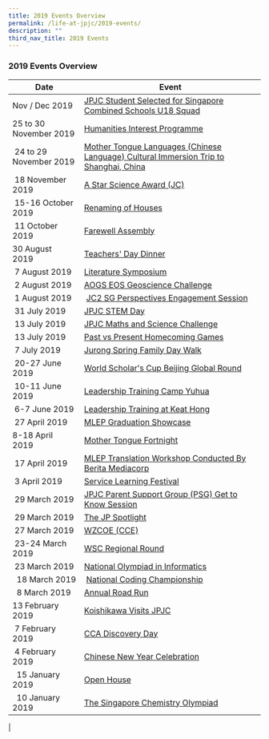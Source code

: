 ```yaml
---
title: 2019 Events Overview
permalink: /life-at-jpjc/2019-events/
description: ""
third_nav_title: 2019 Events
---
```

### 2019 Events Overview

| Date | Event|
|---|---|
| Nov / Dec 2019 | [JPJC Student Selected for Singapore Combined Schools U18 Squad](https://www.jpjc.moe.edu.sg/life-at-jpjc/2019-events/jpjc-student-u18-squad/) |
| 25 to 30 November 2019 | [Humanities Interest Programme](https://www.jpjc.moe.edu.sg/life-at-jpjc/2019-events/humanities-interest-programme/) |
|  24 to 29 November 2019 | [Mother Tongue Languages (Chinese Language) Cultural Immersion Trip to Shanghai, China](https://www.jpjc.moe.edu.sg/life-at-jpjc/2019-events/mtl-chinese/) |
|  18 November 2019 | [A Star Science Award (JC)](https://www.jpjc.moe.edu.sg/life-at-jpjc/2019-events/science-award/) |
|  15-16 October 2019 |[Renaming of Houses](https://www.jpjc.moe.edu.sg/life-at-jpjc/2019-events/renaming-of-houses/) |
|  11 October 2019 |[Farewell Assembly](https://www.jpjc.moe.edu.sg/life-at-jpjc/2019-events/farewell-assembly/) |
| 30 August 2019  |[Teachers' Day Dinner](https://www.jpjc.moe.edu.sg/life-at-jpjc/2019-events/teachers-day-dinner/) |
|  7 August 2019 | [Literature Symposium](https://www.jpjc.moe.edu.sg/life-at-jpjc/2019-events/literature-symposium/) |
|  2 August 2019 | [AOGS EOS Geoscience Challenge](https://www.jpjc.moe.edu.sg/life-at-jpjc/2019-events/aogs-eos-geoscience-challenge/)|
|  1 August 2019 |  [JC2 SG Perspectives Engagement Session](https://www.jpjc.moe.edu.sg/life-at-jpjc/2019-events/jc2-sg-engagement-session/) |
|  31 July 2019 | [JPJC STEM Day](https://www.jpjc.moe.edu.sg/life-at-jpjc/2019-events/jpjc-stem-day/) |
|  13 July 2019 |[JPJC Maths and Science Challenge](https://www.jpjc.moe.edu.sg/life-at-jpjc/2019-events/jpjc-math-and-science-challenge/) |
|  13 July 2019 |[Past vs Present Homecoming Games](https://www.jpjc.moe.edu.sg/life-at-jpjc/2019-events/past-vs-present-homecoming-games/) |
|  7 July 2019 | [Jurong Spring Family Day Walk](https://www.jpjc.moe.edu.sg/life-at-jpjc/2019-events/jurong-spring-family-day-walk/) |
|  20-27 June 2019 |[World Scholar's Cup Beijing Global Round](https://www.jpjc.moe.edu.sg/life-at-jpjc/2019-events/the-jp-spotlight/world-scholar-cup-beijing-global-round/) |
|  10-11 June 2019 | [Leadership Training Camp Yuhua](https://www.jpjc.moe.edu.sg/life-at-jpjc/2019-events/leadership-training-camp-yuhua/) |
|  6-7 June 2019 | [Leadership Training at Keat Hong](https://www.jpjc.moe.edu.sg/life-at-jpjc/2019-events/leadership-training-at-keat-hong/) |
|  27 April 2019 | [MLEP Graduation Showcase](https://www.jpjc.moe.edu.sg/life-at-jpjc/2019-events/mlep-graduation-showcase/) |
| 8-18 April 2019  | [Mother Tongue Fortnight](https://www.jpjc.moe.edu.sg/life-at-jpjc/2019-events/mtl-fortnight/) |
|  17 April 2019 | [MLEP Translation Workshop Conducted By Berita Mediacorp](https://www.jpjc.moe.edu.sg/life-at-jpjc/2019-events/mlep-translation-workshop/) |
|  3 April 2019 | [Service Learning Festival](https://www.jpjc.moe.edu.sg/life-at-jpjc/2019-events/service-learning-festival/) |
|  29 March 2019 |[JPJC Parent Support Group (PSG) Get to Know Session](https://www.jpjc.moe.edu.sg/life-at-jpjc/2019-events/jpjc-psg-get-to-know-session/) |
|  29 March 2019 | [The JP Spotlight](https://www.jpjc.moe.edu.sg/life-at-jpjc/2019-events/the-jp-spotlight/) |
|  27 March 2019 |[WZCOE (CCE)](https://www.jpjc.moe.edu.sg/life-at-jpjc/2019-events/wzcoe-cce/)|
|  23-24 March 2019 | [WSC Regional Round](https://www.jpjc.moe.edu.sg/life-at-jpjc/2019-events/wsc-regional-round/)|
|  23 March 2019 | [National Olympiad in Informatics](https://www.jpjc.moe.edu.sg/life-at-jpjc/2019-events/national-olympiad-in-informatics/)|
|   18 March 2019 |  [National Coding Championship](https://www.jpjc.moe.edu.sg/life-at-jpjc/2019-events/national-coding-championship/)|
|   8 March 2019 | [Annual Road Run](https://www.jpjc.moe.edu.sg/life-at-jpjc/2019-events/annual-road-run/) |
| 13 February 2019  |[Koishikawa Visits JPJC](https://www.jpjc.moe.edu.sg/life-at-jpjc/2019-events/koishikawa-visits-jpjc/) |
|  7 February 2019 |[CCA Discovery Day](https://www.jpjc.moe.edu.sg/life-at-jpjc/2019-events/cca-discovery-day/) |
|  4 February 2019 | [Chinese New Year Celebration](https://www.jpjc.moe.edu.sg/life-at-jpjc/2019-events/cny-celebration/) |
|   15 January 2019 |[Open House](https://www.jpjc.moe.edu.sg/life-at-jpjc/2019-events/open-house/) |
|   10 January 2019 |[The Singapore Chemistry Olympiad](https://www.jpjc.moe.edu.sg/life-at-jpjc/2019-events/singapore-chemistry-olympiad/)|
|